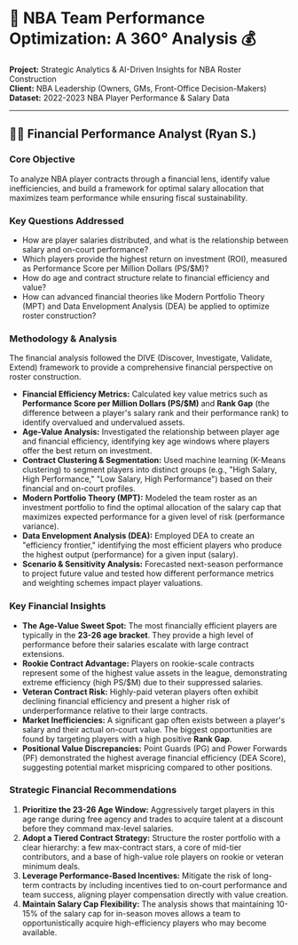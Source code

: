 # 🏀 NBA Team Performance Optimization: A 360° Analysis 💰

**Project:** Strategic Analytics & AI-Driven Insights for NBA Roster Construction  
**Client:** NBA Leadership (Owners, GMs, Front-Office Decision-Makers)  
**Dataset:** 2022-2023 NBA Player Performance & Salary Data

---

## 👨‍💼 Financial Performance Analyst (Ryan S.)

### Core Objective
To analyze NBA player contracts through a financial lens, identify value inefficiencies, and build a framework for optimal salary allocation that maximizes team performance while ensuring fiscal sustainability.

### Key Questions Addressed
* How are player salaries distributed, and what is the relationship between salary and on-court performance?
* Which players provide the highest return on investment (ROI), measured as Performance Score per Million Dollars (PS/$M)?
* How do age and contract structure relate to financial efficiency and value?
* How can advanced financial theories like Modern Portfolio Theory (MPT) and Data Envelopment Analysis (DEA) be applied to optimize roster construction?

### Methodology & Analysis
The financial analysis followed the DIVE (Discover, Investigate, Validate, Extend) framework to provide a comprehensive financial perspective on roster construction.

* **Financial Efficiency Metrics:** Calculated key value metrics such as **Performance Score per Million Dollars (PS/$M)** and **Rank Gap** (the difference between a player's salary rank and their performance rank) to identify overvalued and undervalued assets.
* **Age-Value Analysis:** Investigated the relationship between player age and financial efficiency, identifying key age windows where players offer the best return on investment.
* **Contract Clustering & Segmentation:** Used machine learning (K-Means clustering) to segment players into distinct groups (e.g., "High Salary, High Performance," "Low Salary, High Performance") based on their financial and on-court profiles.
* **Modern Portfolio Theory (MPT):** Modeled the team roster as an investment portfolio to find the optimal allocation of the salary cap that maximizes expected performance for a given level of risk (performance variance).
* **Data Envelopment Analysis (DEA):** Employed DEA to create an "efficiency frontier," identifying the most efficient players who produce the highest output (performance) for a given input (salary).
* **Scenario & Sensitivity Analysis:** Forecasted next-season performance to project future value and tested how different performance metrics and weighting schemes impact player valuations.

### Key Financial Insights
* **The Age-Value Sweet Spot:** The most financially efficient players are typically in the **23-26 age bracket**. They provide a high level of performance before their salaries escalate with large contract extensions.
* **Rookie Contract Advantage:** Players on rookie-scale contracts represent some of the highest value assets in the league, demonstrating extreme efficiency (high PS/$M) due to their suppressed salaries.
* **Veteran Contract Risk:** Highly-paid veteran players often exhibit declining financial efficiency and present a higher risk of underperformance relative to their large contracts.
* **Market Inefficiencies:** A significant gap often exists between a player's salary and their actual on-court value. The biggest opportunities are found by targeting players with a high positive **Rank Gap**.
* **Positional Value Discrepancies:** Point Guards (PG) and Power Forwards (PF) demonstrated the highest average financial efficiency (DEA Score), suggesting potential market mispricing compared to other positions.

### Strategic Financial Recommendations
1.  **Prioritize the 23-26 Age Window:** Aggressively target players in this age range during free agency and trades to acquire talent at a discount before they command max-level salaries.
2.  **Adopt a Tiered Contract Strategy:** Structure the roster portfolio with a clear hierarchy: a few max-contract stars, a core of mid-tier contributors, and a base of high-value role players on rookie or veteran minimum deals.
3.  **Leverage Performance-Based Incentives:** Mitigate the risk of long-term contracts by including incentives tied to on-court performance and team success, aligning player compensation directly with value creation.
4.  **Maintain Salary Cap Flexibility:** The analysis shows that maintaining 10-15% of the salary cap for in-season moves allows a team to opportunistically acquire high-efficiency players who may become available.